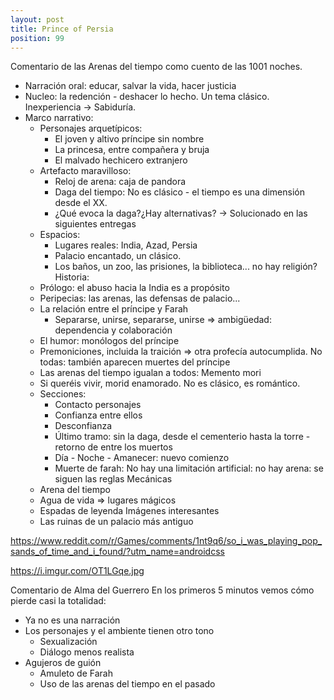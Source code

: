 ```yaml
---
layout: post
title: Prince of Persia
position: 99
---
```


Comentario de las Arenas del tiempo como cuento de las 1001 noches.
- Narración oral: educar, salvar la vida, hacer justicia
- Nucleo: la redención - deshacer lo hecho. Un tema clásico. Inexperiencia -> Sabiduría.
- Marco narrativo: 
  - Personajes arquetípicos:
    - El joven y altivo príncipe sin nombre
    - La princesa, entre compañera y bruja
    - El malvado hechicero extranjero
  - Artefacto maravilloso:
    - Reloj de arena: caja de pandora
    - Daga del tiempo: No es clásico - el tiempo es una dimensión desde el XX.
    - ¿Qué evoca la daga?¿Hay alternativas? -> Solucionado en las siguientes entregas
  - Espacios:
    - Lugares reales: India, Azad, Persia 
    - Palacio encantado, un clásico.
    - Los baños, un zoo, las prisiones, la biblioteca... no hay religión?
Historia:
  - Prólogo: el abuso hacia la India es a propósito
  - Peripecias: las arenas, las defensas de palacio...
  - La relación entre el príncipe y Farah
    - Separarse, unirse, separarse, unirse => ambigüedad: dependencia y colaboración
  - El humor: monólogos del príncipe
  - Premoniciones, incluida la traición => otra profecía autocumplida. No todas: también aparecen muertes del príncipe
  - Las arenas del tiempo igualan a todos: Memento mori
  - Si queréis vivir, morid enamorado. No  es clásico, es romántico.
  - Secciones:
    - Contacto personajes
    - Confianza entre ellos
    - Desconfianza
    - Último tramo: sin la daga, desde el cementerio hasta la torre - retorno de entre los muertos
    - Día - Noche - Amanecer: nuevo comienzo
    - Muerte de farah: No hay una limitación artificial: no hay arena: se siguen las reglas
Mecánicas
  - Arena del tiempo
  - Agua de vida => lugares mágicos
  - Espadas de leyenda
Imágenes interesantes
  - Las ruinas de un palacio más antiguo

https://www.reddit.com/r/Games/comments/1nt9q6/so_i_was_playing_pop_sands_of_time_and_i_found/?utm_name=androidcss

https://i.imgur.com/OT1LGqe.jpg

Comentario de Alma del Guerrero
En los primeros 5 minutos vemos cómo pierde casi la totalidad:
- Ya no es una narración
- Los personajes y el ambiente tienen otro tono
  - Sexualización
  - Diálogo menos realista
- Agujeros de guión
  - Amuleto de Farah
  - Uso de las arenas del tiempo en el pasado
